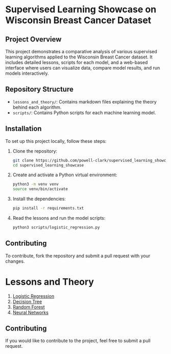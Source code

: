 # Supervised Learning Showcase on Wisconsin Breast Cancer Dataset

## Project Overview

This project demonstrates a comparative analysis of various supervised learning algorithms applied to the Wisconsin Breast Cancer dataset. It includes detailed lessons, scripts for each model, and a web-based interface where users can visualize data, compare model results, and run models interactively.

## Repository Structure
- `lessons_and_theory/`: Contains markdown files explaining the theory behind each algorithm.
- `scripts/`: Contains Python scripts for each machine learning model.


## Installation
To set up this project locally, follow these steps:
1. Clone the repository:
    ```bash
    git clone https://github.com/powell-clark/supervised_learning_showcase.git
    cd supervised_learning_showcase
    ```

2. Create and activate a Python virtual environment:
    ```bash
    python3 -m venv venv
    source venv/bin/activate
    ```

3. Install the dependencies:
    ```bash
    pip install -r requirements.txt
    ```

4. Read the lessons and run the model scripts:
    ```bash
    python3 scripts/logistic_regression.py
    ```



## Contributing
To contribute, fork the repository and submit a pull request with your changes.

# Lessons and Theory
1. [Logistic Regression](lessons_and_theory/1_logistic_regression.md)
2. [Decision Tree](lessons_and_theory/2_decision_tree.md)
3. [Random Forest](lessons_and_theory/3_random_forest.md)
4. [Neural Networks](lessons_and_theory/4_neural_network.md)

## Contributing

If you would like to contribute to the project, feel free to submit a pull request.